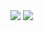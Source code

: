 <img src="https://i.postimg.cc/dtQCRpKb/proffydesktop.png">
<img src="https://i.postimg.cc/T3FW6PWx/proffymobile.png">
